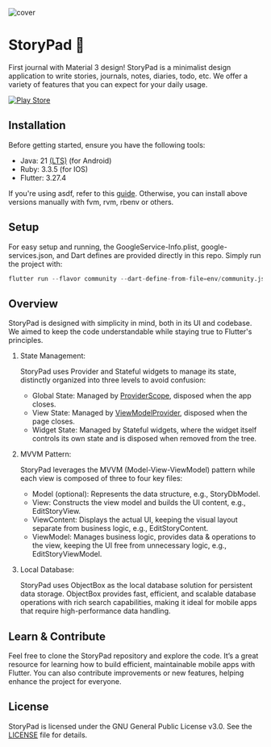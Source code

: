![cover](https://github.com/user-attachments/assets/dedc5e14-5e6f-499f-93a7-ad6ff11f622e)

# StoryPad 📝

First journal with Material 3 design! StoryPad is a minimalist design application to write stories, journals, notes, diaries, todo, etc. We offer a variety of features that you can expect for your daily usage.

<!-- [![App Store](https://img.shields.io/badge/App_Store-0D96F6?style=for-the-badge&logo=app-store&logoColor=white)](https://apps.apple.com/us/app/spooky/id1629372753?platform=iphone) -->

[![Play Store](https://img.shields.io/badge/Google_Play-414141?style=for-the-badge&logo=google-play&logoColor=white)](https://play.google.com/store/apps/details?id=com.tc.writestory)

## Installation

Before getting started, ensure you have the following tools:

- Java: 21 [(LTS)](https://www.oracle.com/java/technologies/java-se-support-roadmap.html) (for Android)
- Ruby: 3.3.5 (for IOS)
- Flutter: 3.27.4

If you're using asdf, refer to this [guide](./docs/asdf.md). Otherwise, you can install above versions manually with fvm, rvm, rbenv or others.

## Setup

For easy setup and running, the GoogleService-Info.plist, google-services.json, and Dart defines are provided directly in this repo. Simply run the project with:

```s
flutter run --flavor community --dart-define-from-file=env/community.json --target=lib/main_community.dart
```

## Overview

StoryPad is designed with simplicity in mind, both in its UI and codebase. We aimed to keep the code understandable while staying true to Flutter's principles.

1. State Management:

   StoryPad uses Provider and Stateful widgets to manage its state, distinctly organized into three levels to avoid confusion:

   - Global State: Managed by [ProviderScope](lib/provider_scope.dart), disposed when the app closes.
   - View State: Managed by [ViewModelProvider](lib/widgets/view/view_model_provider.dart), disposed when the page closes.
   - Widget State: Managed by Stateful widgets, where the widget itself controls its own state and is disposed when removed from the tree.

2. MVVM Pattern:

   StoryPad leverages the MVVM (Model-View-ViewModel) pattern while each view is composed of three to four key files:

   - Model (optional): Represents the data structure, e.g., StoryDbModel.
   - View: Constructs the view model and builds the UI content, e.g., EditStoryView.
   - ViewContent: Displays the actual UI, keeping the visual layout separate from business logic, e.g., EditStoryContent.
   - ViewModel: Manages business logic, provides data & operations to the view, keeping the UI free from unnecessary logic, e.g., EditStoryViewModel.

3. Local Database:

   StoryPad uses ObjectBox as the local database solution for persistent data storage. ObjectBox provides fast, efficient, and scalable database operations with rich search capabilities, making it ideal for mobile apps that require high-performance data handling.

## Learn & Contribute

Feel free to clone the StoryPad repository and explore the code. It’s a great resource for learning how to build efficient, maintainable mobile apps with Flutter. You can also contribute improvements or new features, helping enhance the project for everyone.

## License

StoryPad is licensed under the GNU General Public License v3.0. See the [LICENSE](LICENSE) file for details.
